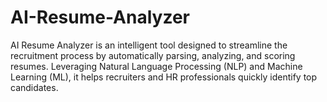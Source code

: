 # AI-Resume-Analyzer
AI Resume Analyzer is an intelligent tool designed to streamline the recruitment process by automatically parsing, analyzing, and scoring resumes. Leveraging Natural Language Processing (NLP) and Machine Learning (ML), it helps recruiters and HR professionals quickly identify top candidates.
